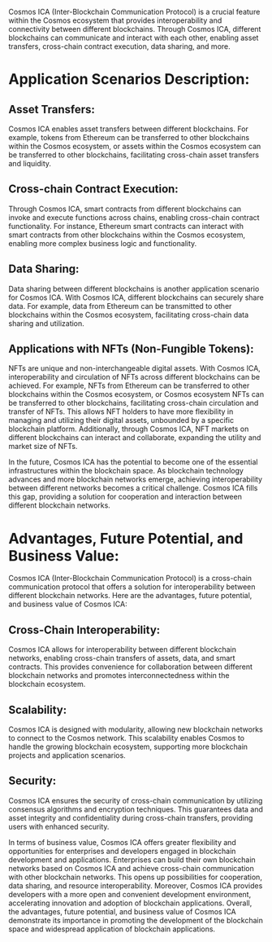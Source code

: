 Cosmos ICA (Inter-Blockchain Communication Protocol) is a crucial feature within the Cosmos ecosystem that provides interoperability and connectivity between different blockchains. Through Cosmos ICA, different blockchains can communicate and interact with each other, enabling asset transfers, cross-chain contract execution, data sharing, and more.

#   Application Scenarios Description:

##  Asset Transfers:
Cosmos ICA enables asset transfers between different blockchains. For example, tokens from Ethereum can be transferred to other blockchains within the Cosmos ecosystem, or assets within the Cosmos ecosystem can be transferred to other blockchains, facilitating cross-chain asset transfers and liquidity.

##  Cross-chain Contract Execution:
Through Cosmos ICA, smart contracts from different blockchains can invoke and execute functions across chains, enabling cross-chain contract functionality. For instance, Ethereum smart contracts can interact with smart contracts from other blockchains within the Cosmos ecosystem, enabling more complex business logic and functionality.

##  Data Sharing:
Data sharing between different blockchains is another application scenario for Cosmos ICA. With Cosmos ICA, different blockchains can securely share data. For example, data from Ethereum can be transmitted to other blockchains within the Cosmos ecosystem, facilitating cross-chain data sharing and utilization.

##  Applications with NFTs (Non-Fungible Tokens):
NFTs are unique and non-interchangeable digital assets. With Cosmos ICA, interoperability and circulation of NFTs across different blockchains can be achieved. For example, NFTs from Ethereum can be transferred to other blockchains within the Cosmos ecosystem, or Cosmos ecosystem NFTs can be transferred to other blockchains, facilitating cross-chain circulation and transfer of NFTs. This allows NFT holders to have more flexibility in managing and utilizing their digital assets, unbounded by a specific blockchain platform. Additionally, through Cosmos ICA, NFT markets on different blockchains can interact and collaborate, expanding the utility and market size of NFTs.

In the future, Cosmos ICA has the potential to become one of the essential infrastructures within the blockchain space. As blockchain technology advances and more blockchain networks emerge, achieving interoperability between different networks becomes a critical challenge. Cosmos ICA fills this gap, providing a solution for cooperation and interaction between different blockchain networks.

#   Advantages, Future Potential, and Business Value:
Cosmos ICA (Inter-Blockchain Communication Protocol) is a cross-chain communication protocol that offers a solution for interoperability between different blockchain networks. Here are the advantages, future potential, and business value of Cosmos ICA:

##  Cross-Chain Interoperability:
Cosmos ICA allows for interoperability between different blockchain networks, enabling cross-chain transfers of assets, data, and smart contracts. This provides convenience for collaboration between different blockchain networks and promotes interconnectedness within the blockchain ecosystem.

##  Scalability:
Cosmos ICA is designed with modularity, allowing new blockchain networks to connect to the Cosmos network. This scalability enables Cosmos to handle the growing blockchain ecosystem, supporting more blockchain projects and application scenarios.

##  Security:
Cosmos ICA ensures the security of cross-chain communication by utilizing consensus algorithms and encryption techniques. This guarantees data and asset integrity and confidentiality during cross-chain transfers, providing users with enhanced security.



In terms of business value, Cosmos ICA offers greater flexibility and opportunities for enterprises and developers engaged in blockchain development and applications. Enterprises can build their own blockchain networks based on Cosmos ICA and achieve cross-chain communication with other blockchain networks. This opens up possibilities for cooperation, data sharing, and resource interoperability. Moreover, Cosmos ICA provides developers with a more open and convenient development environment, accelerating innovation and adoption of blockchain applications. Overall, the advantages, future potential, and business value of Cosmos ICA demonstrate its importance in promoting the development of the blockchain space and widespread application of blockchain applications.